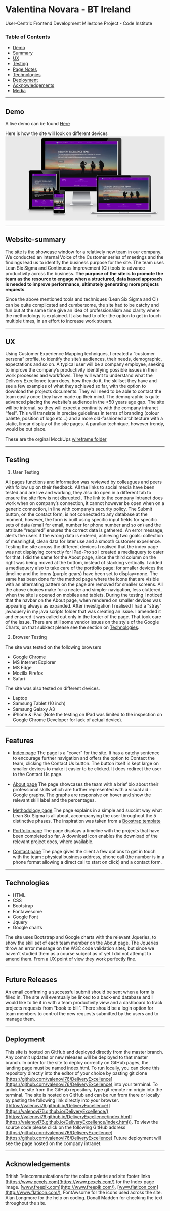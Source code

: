 



# Valentina Novara - BT Ireland

User-Centric Frontend Development Milestone Project - Code Institute

### Table of Contents

-   [Demo](https://github.com/valenovi76/DeliveryExcellence/blob/master/README.md#Demo)
-   [Summary](https://github.com/valenovi76/DeliveryExcellence/blob/master/README.md#Website-summary)
-   [UX](https://github.com/valenovi76/DeliveryExcellence/blob/master/README.md#UX)
-   [Testing](https://github.com/valenovi76/DeliveryExcellence/blob/master/README.md#Testing)
-   [Page Notes](https://github.com/valenovi76/DeliveryExcellence/blob/master/README.md#Page-Notes)
-   [Technologies](https://github.com/valenovi76/DeliveryExcellence/blob/master/README.md#Technologies)
-   [Deployment](https://github.com/valenovi76/DeliveryExcellence/blob/master/README.md#Deployment)
-   [Acknowledgements](https://github.com/valenovi76/DeliveryExcellence/blob/master/README.md#Acknowledgements)
-   [Media](https://github.com/valenovi76/DeliveryExcellence/blob/master/README.md#Media)

----------

## Demo

A live demo can be found [Here](https://valenovi76.github.io/DeliveryExcellence/index.html)

Here is how the site will look on different devices ![differnt devices view](https://raw.githubusercontent.com/valenovi76/DeliveryExcellence/master/assets/images/responsive_site.jpg) 

----------

## Website-summary

The site is the showcase window for a relatively new team in our company. We conducted an internal Voice of the Customer series of meetings and the findings lead us to identify the business purpose for the site. The team uses Lean Six Sigma and Continuous Improvement (CI) tools to advance productivity across the business. **The purpose of the site is to promote** **the team** **as the** **resource to engage** **when a structured, data based approach is needed to improve performance, ultimately generating more projects requests**.

Since the above mentioned tools and techniques (Lean Six Sigma and CI) can be quite complicated and cumbersome, the site had to be catchy and fun but at the same time give an idea of professionalism and clarity where the methodology is explained. It also had to offer the option to get in touch multiple times, in an effort to increase work stream.

----------

## UX

Using Customer Experience Mapping techniques, I created a “customer persona” profile, to identify the site’s audiences, their needs, demographic, expectations and so on. A typical user will be a company employee, seeking to improve the company’s productivity identifying possible issues in their work processes and workflows. They will want to understand what the Delivery Excellence team does, how they do it, the skillset they have and see  a few examples of what they achieved so far, with the option to download the projects documents. They will need to be able to contact the team easily once they have made up their mind. The demographic is quite advanced placing the website's audience in the >50 years age gap. The site will be internal, so they will expect a continuity with the company intranet “feel”. This will translate in precise guidelines in terms of branding (colour palette, position of logo etc…) and a more old-fashioned architecture with a static, linear display of the site pages. A parallax technique, however trendy, would be out place.

These are the orginal MockUps [wireframe folder](https://github.com/valenovi76/DeliveryExcellence/tree/master/assets/wireframes)

----------

## Testing

1.  User Testing

All pages functions and information was reviewed by colleagues and peers with follow up on their feedback. All the links to social media have been tested and are live and working, they also do open in a different tab to ensure the site flow is not disrupted . The link to the company Intranet does work when on company’s connection, it cannot however be open when on a generic connection, in line with company’s security policy. The Submit button, on the contact form, is not connected to any database at the moment, however, the form is built using specific input fields for specific sets of data (email for email, number for phone number and so on) and the attribute “required” ensures the correct data is gathered. An error message, alerts the users if the wrong data is entered, achieving two goals: collection of meaningful, clean data for later use and a smooth customer experience. Testing the site across the different devices I realised that the index page was not displaying correctly for IPad-Pro so I created a mediaquery to cater for that. I did the same for the About page, since the third column on the right was being moved at the bottom, instead of stacking vertically. I added a mediaquery also to take care of the portfolio page: for smaller devices the timeline and the icons (purple gears) have been set to display=none. The same has been done for the method page where the icons that are visible with an alternating pattern on the page are removed for smaller screens. All the above choices make for a neater and simpler navigation, less cluttered, when the site is opened on mobiles and tablets.
During the testing I noticed that the navbar on the About page, when rendered on smaller devices was appearing always as expanded.
After investigation I realised I had a "stray" javaquery in my java scripts folder that was creating an issue. I amended it and ensured it was called out only in the footer of the page. That took care of the issue.
There are still some vendor issues on the style of the Google Charts, on that subkect please see the section on  [Technologies](https://github.com/valenovi76/DeliveryExcellence/blob/master/README.md#Technologies).

2.  Browser Testing

The site was tested on the following browsers 

 - Google Chrome 
 - MS Internet Explorer 
 - MS Edge
 - Mozilla Firefox   
 - Safari

The site was also tested on different devices.

 - Laptop 
 - Samsung Tablet (10 inch)
 - Samsung Galaxy A3 
 - iPhone & IPad (Note the testing on IPad was limited to the inspection on Google Chrome Developer for lack of actual device).

----------

## Features

 - [Index page](https://valenovi76.github.io/DeliveryExcellence/index.html)
The page is a "cover" for the site. It has a catchy sentence to encourage further navigation and offers the option to Contact the team, clicking the Contact Us button. The button itself is kept large on smaller devices to make it easier to be clicked. It does redirect the user to the Contact Us page.

 - [About page](https://valenovi76.github.io/DeliveryExcellence/team.html) 
The page showcases the team with a brief bio about their professional skills which are further represented with a visual aid : Google graphs. The graphs are responsive on hover and show the relevant skill label and the percentages.

 - [Methodology page](https://valenovi76.github.io/DeliveryExcellence/method.html)
 The page explains in a simple and succint way what Lean Six Sigma is all about, accompanying the user throughout the 5 distinctive phases. The inspiration was taken from a [Boostrap template](https://themes.getbootstrap.com/product/sparrow-simple-seamless-alive/)

 - [Portfolio page](https://valenovi76.github.io/DeliveryExcellence/portfolio.html)
The page displays a timeline with the projects that have been completed so far. A download icon enables the download of the relevant project docs, where available.

 - [Contact page](https://valenovi76.github.io/DeliveryExcellence/contact.html)
The page gives the client a few options to get in touch with the team : physical business address, phone call (the number is in a phone format allowing a direct call to start on click) and a contact form.

----------

## Technologies

 - HTML
 - CSS
 - Bootstrap
 - Fontawesome
 - Google Font
 -  Jquery 
 - Google charts


The site uses Bootstrap and Google charts with the relevant Jqueries, to show the skill set of each team member on the About page. The Jqueries throw an error message on the W3C code validation sites, but since we haven't studied them as a course subject as of yet I did not attempt to amend them. From a UX point of view they work perfectly fine.

----------

## Future Releases

An email confirming a successful submit should be sent when a form is filled in. The site will eventually be linked to a back-end database and I would like to tie it in with a team productivity view and a dashboard to track projects requests from “book to bill”. There should be a login option for team members to control the new requests submitted by the users and to manage them.

----------

## Deployment

This site is hosted on GitHub and deployed directly from the master branch. Any commit updates or new releases will be deployed to that master branch. In order for the site to deploy correctly on GitHub pages, the landing page must be named index.html. To run locally, you can clone this repository directly into the editor of your choice by pasting git clone [https://github.com/valenovi76/DeliveryExcellence](https://github.com/valenovi76/DeliveryExcellence) into your terminal. To unlink the site from the GitHub repository, type git remote rm origin into the terminal. The site is hosted on GitHub and can be run from there or locally by pasting the following link directly into your browser.[[https://valenovi76.github.io/DeliveryExcellence/](https://valenovi76.github.io/DeliveryExcellence/)([https://valenovi76.github.io/DeliveryExcellence/index.html](https://valenovi76.github.io/DeliveryExcellence/index.html)). To view the source code please click on the following GitHub address [https://github.com/valenovi76/DeliveryExcellence](https://github.com/valenovi76/DeliveryExcellence) Future deployment will see the page hosted on the company intranet.

----------

## Acknowledgements

British Telecommunications for the colour palette and site footer links
 [https://www.pexels.com](https://www.pexels.com/) for the Index page image.
 [www.freepik.com](http://www.freepik.com/), [www.flaticon.com](http://www.flaticon.com/), FontAwsome for the icons used across the site.
 Alan Longmore for the help on coding.
 Donall Madden for checking the text throughout the site.
